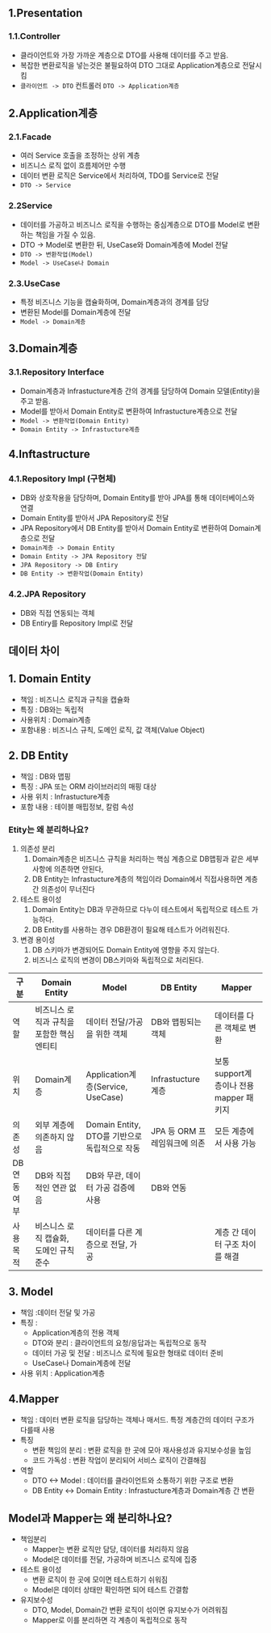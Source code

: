 ## 1.Presentation
### 1.1.Controller
- 클라이언트와 가장 가까운 계층으로 DTO를 사용해 데이터를 주고 받음.
- 복잡한 변환로직을 넣는것은 불필요하여 DTO 그대로 Application계층으로 전달시킴
- `클라이언트 -> DTO` 컨트롤러 `DTO -> Application계층 `

## 2.Application계층 
### 2.1.Facade
- 여러 Service 호출을 조정하는 상위 계층
- 비즈니스 로직 없이 흐름제어만 수행
- 데이터 변환 로직은 Service에서 처리하여, TDO를 Service로 전달
- `DTO -> Service`
### 2.2Service 
- 데이터를 가공하고 비즈니스 로직을 수행하는 중심계층으로 DTO를 Model로 변환하는 책임을 가질 수 있음.
- DTO -> Model로 변환한 뒤, UseCase와 Domain계층에 Model 전달
- `DTO -> 변환작업(Model)`
- `Model -> UseCase나 Domain`
### 2.3.UseCase 
- 특정 비즈니스 기능을 캡슐화하며, Domain계층과의 경계를 담당
- 변환된 Model를 Domain계층에 전달
- `Model -> Domain계층 `
## 3.Domain계층 
### 3.1.Repository Interface
- Domain계층과 Infrastucture계층 간의 경계를 담당하여 Domain 모델(Entity)을 주고 받음.
- Model를 받아서 Domain Entity로 변환하여 Infrastucture계층으로 전달
- `Model -> 변환작업(Domain Entity)`
- `Domain Entity -> Infrastucture계층`
## 4.Inftastructure
### 4.1.Repository Impl (구현체)
- DB와 상호작용을 담당하며, Domain Entity를 받아 JPA를 통해 데이터베이스와 연결
- Domain Entity를 받아서 JPA Repository로 전달
- JPA Repository에서 DB Entity를 받아서 Domain Entity로 변환하여 Domain계층으로 전달
- `Domain계층 -> Domain Entity`
- `Domain Entity -> JPA Repository 전달`
- `JPA Repository -> DB Entiry`
- `DB Entity -> 변환작업(Domain Entity)`
### 4.2.JPA Repository 
- DB와 직접 연동되는 객체
- DB Entiry를 Repository Impl로 전달

## 데이터 차이
## 1. Domain Entity 
- 책임 : 비즈니스 로직과 규칙을 캡슐화 
- 특징 : DB와는 독립적
- 사용위치 : Domain계층 
- 포함내용 : 비즈니스 규칙, 도메인 로직, 값 객체(Value Object)

## 2. DB Entity 
- 책임 : DB와 맵핑
- 특징 : JPA 또는 ORM 라이브러리의 매핑 대상
- 사용 위치 : Infrastucture계층 
- 포함 내용 : 테이블 매핍정보, 칼럼 속성
### Etity는 왜 분리하나요?
1. 의존성 분리
	1. Domain계층은 비즈니스 규칙을 처리하는 핵심 계층으로 DB맵핑과 같은 세부 사항에 의존하면 안된다,
	2. DB Entity는 Infrastucture계층의 책임이라 Domain에서 직접사용하면 계층간 의존성이 무너진다
2. 테스트 용이성
	1. Domain Entity는 DB과 무관하므로 다누이 테스트에서 독립적으로 테스트 가능하다.
	2. DB Entity를 사용하는 경우 DB환경이 필요해 테스트가 어려워진다.
3. 변경 용이성
	1. DB 스키마가 변경되어도 Domain Entity에 영향을 주지 않는다.
	2. 비즈니스 로직의 변경이 DB스키마와 독립적으로 처리된다.

| 구분     | Domain Entity           | Model                             | DB Entity           | Mapper                       |
| ------ | ----------------------- | --------------------------------- | ------------------- | ---------------------------- |
| 역할     | 비즈니스 로직과 규칙을 포함한 핵심 엔티티 | 데이터 전달/가공을 위한 객체                  | DB와 맵핑되는 객체         | 데이터를 다른 객체로 변환               |
| 위치     | Domain계층                | Application계층(Service, UseCase)   | Infrastucture계층     | 보통 support계층이나 전용 mapper 패키지 |
| 의존성    | 외부 계층에 의존하지 않음          | Domain Entity, DTO를 기반으로 독립적으로 작동 | JPA 등 ORM 프레임워크에 의존 | 모든 계층에서 사용 가능                |
| DB연동여부 | DB와 직접적인 연관 없음          | DB와 무관, 데이터 가공 검증에 사용             | DB와 연동              |                              |
| 사용 목적  | 비스니스 로직 캡슐화, 도메인 규칙 준수  | 데이터를 다른 계층으로 전달, 가공               |                     | 계층 간 데이터 구조 차이를 해결           |


## 3. Model 
- 책임 :데이터 전달 및 가공
- 특징 : 
	- Application계층의 전용 객체
	- DTO와 분리 : 클라이언트의 요청/응답과는 독립적으로 동작
	- 데이터 가공 및 전달 : 비즈니스 로직에 필요한 형태로 데이터 준비
	- UseCase나 Domain계층에 전달
- 사용 위치 : Application계층 

## 4.Mapper
- 책임 : 데이터 변환 로직을 담당하는 객체나 매서드. 특정 계층간의 데이터 구조가 다를때 사용
- 특징
	- 변환 책임의 분리 : 변환 로직을 한 곳에 모아 재사용성과 유지보수성을 높임
	- 코드 가독성 : 변환 작업이 분리되어 서비스 로직이 간결해짐
- 역할
	- DTO <-> Model : 데이터를 클라이언트와 소통하기 위한 구조로 변환
	- DB Entity <-> Domain Entity : Infrastucture계층과 Domain계층 간 변환

## Model과 Mapper는 왜 분리하나요?
- 책임분리 
	- Mapper는 변환 로직만 담당, 데이터를 처리하지 않음
	- Model은 데이터를 전달, 가공하며 비즈니스 로직에 집중
- 테스트 용이성
	- 변환 로직이 한 곳에 모이면 테스트하기 쉬워짐
	- Model은 데이터 상태만 확인하면 되어 테스트 간결함
- 유지보수성 
	- DTO, Model, Domain간 변환 로직이 섞이면 유지보수가 어려워짐
	- Mapper로 이를 분리하면 각 계층이 독립적으로 동작